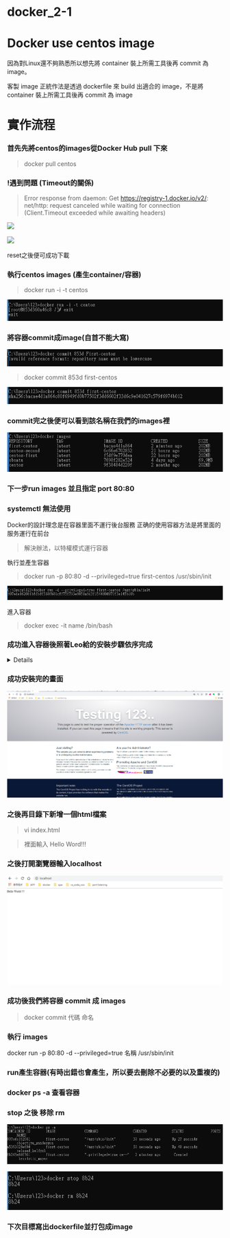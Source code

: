 # docker_2-1
# Docker use centos image

因為對Linux還不夠熟悉所以想先將 container 裝上所需工具後再 commit 為 image。

客製 image 正統作法是透過 dockerfile 來 build 出適合的 image，不是將 container 裝上所需工具後再 commit 為 image

# 實作流程

### 首先先將centos的images從Docker Hub pull 下來

>docker pull centos

### !遇到問題 (Timeout的關係)

>Error response from daemon: Get https://registry-1.docker.io/v2/: net/http: request canceled while waiting for connection (Client.Timeout exceeded while awaiting headers)

![](https://blog.johnwu.cc/images/x404.png)

![](https://blog.johnwu.cc/images/x405.png)

reset之後便可成功下載

### 執行centos images (產生container/容器)

>docker run -i -t centos

![](https://github.com/a121514191/docker_2/blob/master/centos.PNG)

### 將容器commit成image(自首不能大寫)

![](https://github.com/a121514191/docker_2/blob/master/lowercase.PNG)

>docker commit 853d first-centos

![](https://github.com/a121514191/docker_2/blob/master/commit.PNG)

### commit完之後便可以看到該名稱在我們的images裡

![](https://github.com/a121514191/docker_2/blob/master/images.PNG)

### 下一步run images 並且指定 port 80:80

### systemctl 無法使用

Docker的設計理念是在容器里面不運行後台服務
正确的使用容器方法是將里面的服务運行在前台

> 解決辦法，以特權模式運行容器

執行並產生容器

> docker run -p 80:80 -d --privileged=true first-centos /usr/sbin/init

![](https://github.com/a121514191/docker_2/blob/master/privil.PNG)

進入容器

> docker exec -it name /bin/bash

### 成功進入容器後照著Leo給的安裝步驟依序完成

<details> 
  
CentOS7.6 安裝 Httpd, PHP7.3

安裝 httpd

yum install httpd

systemctl start httpd.service

systemctl enable httpd.service


(下面防火牆要設定完才能連上網)

設定防火牆

firewall-cmd --add-port=80/tcp --permanent(80=web  執行完才能連到網站)

firewall-cmd --add-port=443/tcp --permanent

firewall-cmd --add-port=22/tcp --permanent

firewall-cmd --reload

firewall-cmd --get-default-zone

firewall-cmd --zone=public --list-all

firewall-cmd --zone=public --list-all --permanent


因為 php7.3 不在 base repo 裡面, 所以要另外配置來源

yum install http://rpms.remirepo.net/enterprise/remi-release-7.rpm


安裝 yum 配置元件

yum install yum-utils

yum-config-manager --enable remi-php73


安裝 php 相關元件

yum install php php-fpm php-mysqlnd php-mysql php-opcache php-xml php-xmlrpc php-gd php-mbstring php-json


全部安裝好

systemctl restart httpd.service


安裝 mysql 

yum install wget

wget http://repo.mysql.com/mysql-community-release-el7-5.noarch.rpm

sudo rpm -ivh mysql-community-release-el7-5.noarch.rpm

sudo yum install mysql-server

sudo systemctl start mysqld

yum update


設定密碼

第一次設定root密碼(不要進mysql)

[root@li1004-29 mysql]# mysqladmin -u root password

New password: 

Confirm new password: 


重設密碼

mysqladmin -u root -p password 'yourpassword'

各程式目錄

Apache:

預設安裝目錄: /etc/httpd/

DocumentRoot: /var/www/html/

httpd.conf 路徑: /etc/httpd/conf/httpd.conf


PHP:

php.ini 路徑: /etc/php.ini

PHP 模組設定檔目錄: /etc/php.d/

PHP 模組目錄: /usr/lib64/php/modules/


MySQL (MariaDB)

MySQL 設定檔路徑: /etc/my.cnf

MySQL 資料庫目錄: /var/lib/mysql/

mysqldump 檔案路徑: /usr/bin/mysqldump

</details>

### 成功安裝完的畫面

![](https://github.com/a121514191/docker_2-1/blob/master/localhost.PNG)

### 之後再目錄下新增一個html檔案

>vi index.html

>裡面輸入 Hello Word!!!

### 之後打開瀏覽器輸入localhost

![](https://github.com/a121514191/docker_2-1/blob/master/Hello%20World!.PNG)

### 成功後我們將容器 commit 成 images

>docker commit 代碼 命名

### 執行 images 

docker run -p 80:80 -d --privileged=true 名稱 /usr/sbin/init

### run產生容器(有時出錯也會產生，所以要去刪除不必要的以及重複的)
### docker ps -a 查看容器
### stop 之後 移除 rm

![](https://github.com/a121514191/docker_2/blob/master/ps.PNG)

![](https://github.com/a121514191/docker_2/blob/master/stop%26rm.PNG)

### 下次目標寫出dockerfile並打包成image

